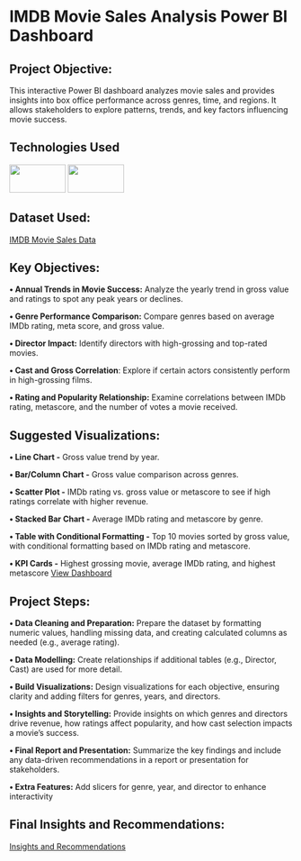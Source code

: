 # IMDB Movie Sales Analysis Power BI Dashboard

## Project Objective:
This interactive Power BI dashboard analyzes movie sales and provides insights into box office performance across genres, time, and regions. It allows stakeholders to explore patterns, trends, and key factors influencing movie success.

## Technologies Used

<img src="https://github.com/user-attachments/assets/afac138f-5d94-436d-afb2-1761bcfc1a23" width="100" height="50" /> <img src="https://github.com/user-attachments/assets/04726459-d460-4321-af5d-cb1c47867a66" width="100" height="50" />


## Dataset Used:
<a href="https://github.com/MashettyKeerthi/IMDB-Movie-Sales-Analysis/blob/main/IMDB_Movie_data.xlsx"> IMDB Movie Sales Data </a>

## Key Objectives:
**•	Annual Trends in Movie Success:** Analyze the yearly trend in gross value and ratings to spot any peak years or declines. 

**•	Genre Performance Comparison:** Compare genres based on average IMDb rating, meta score, and gross value. 

**•	Director Impact:** Identify directors with high-grossing and top-rated movies. 

**•	Cast and Gross Correlation**: Explore if certain actors consistently perform in high-grossing films.

**•	Rating and Popularity Relationship:** Examine correlations between IMDb rating, metascore, and the number of votes a movie received. 

## Suggested Visualizations: 

**•	Line Chart -** Gross value trend by year. 

**•	Bar/Column Chart -** Gross value comparison across genres. 

**•	Scatter Plot -** IMDb rating vs. gross value or metascore to see if high ratings correlate with higher revenue. 

**•	Stacked Bar Chart -** Average IMDb rating and metascore by genre.

**•	Table with Conditional Formatting -** Top 10 movies sorted by gross value, with conditional formatting based on IMDb rating and metascore. 

**•	KPI Cards -** Highest grossing movie, average IMDb rating, and highest metascore
<a href= "https://github.com/MashettyKeerthi/IMDB-Movie-Sales-Analysis/blob/main/Movie%20Sales%20Dashboard.pdf"> View Dashboard </a>

## Project Steps:

**•	Data Cleaning and Preparation:** Prepare the dataset by formatting numeric values, handling missing data, and creating calculated columns as needed (e.g., average rating). 

**•	Data Modelling:** Create relationships if additional tables (e.g., Director, Cast) are used for more detail. 

**•	Build Visualizations:** Design visualizations for each objective, ensuring clarity and adding filters for genres, years, and directors. 

**•	Insights and Storytelling:** Provide insights on which genres and directors drive revenue, how ratings affect popularity, and how cast selection impacts a movie’s success. 

**•	Final Report and Presentation:** Summarize the key findings and include any data-driven recommendations in a report or presentation for stakeholders.

**•	Extra Features:** Add slicers for genre, year, and director to enhance interactivity

## Final Insights and Recommendations:

<a href="https://github.com/MashettyKeerthi/IMDB-Movie-Sales-Analysis/blob/main/Insights%20and%20Recommendations.pdf">Insights and Recommendations</a>



